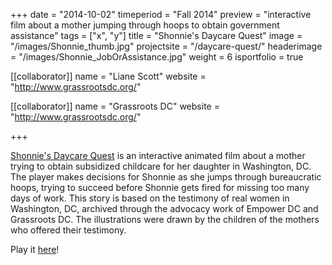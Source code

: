 +++
date = "2014-10-02"
timeperiod = "Fall 2014"
preview = "interactive film about a mother jumping through hoops to obtain government assistance"
tags = ["x", "y"]
title = "Shonnie's Daycare Quest"
image = "/images/Shonnie_thumb.jpg"
projectsite = "/daycare-quest/"
headerimage = "/images/Shonnie_JobOrAssistance.jpg"
weight = 6
isportfolio = true

[[collaborator]]
name = "Liane Scott"
website = "http://www.grassrootsdc.org/"

[[collaborator]]
name = "Grassroots DC"
website = "http://www.grassrootsdc.org/"

+++

<a href="/daycare-quest" target="_blank">Shonnie's Daycare Quest</a> is an interactive animated film about a mother trying to obtain subsidized childcare for her daughter in Washington, DC. The player makes decisions for Shonnie as she jumps through bureaucratic hoops, trying to succeed before Shonnie gets fired for missing too many days of work. This story is based on the testimony of real women in Washington, DC, archived through the advocacy work of Empower DC and Grassroots DC. The illustrations were drawn by the children of the mothers who offered their testimony.

Play it <a href="/daycare-quest" target="_blank">here</a>!
